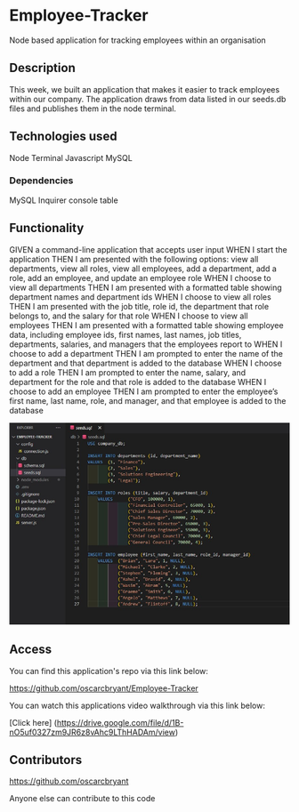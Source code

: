 # Employee-Tracker
Node based application for tracking employees within an organisation

## Description
This week, we built an application that makes it easier to track employees within our company. The application draws from data listed in our seeds.db files and publishes them in the node terminal.

## Technologies used

Node Terminal
Javascript
MySQL

### Dependencies

MySQL
Inquirer
console table


## Functionality

GIVEN a command-line application that accepts user input
WHEN I start the application
THEN I am presented with the following options: view all departments, view all roles, view all employees, add a department, add a role, add an employee, and update an employee role
WHEN I choose to view all departments
THEN I am presented with a formatted table showing department names and department ids
WHEN I choose to view all roles
THEN I am presented with the job title, role id, the department that role belongs to, and the salary for that role
WHEN I choose to view all employees
THEN I am presented with a formatted table showing employee data, including employee ids, first names, last names, job titles, departments, salaries, and managers that the employees report to
WHEN I choose to add a department
THEN I am prompted to enter the name of the department and that department is added to the database
WHEN I choose to add a role
THEN I am prompted to enter the name, salary, and department for the role and that role is added to the database
WHEN I choose to add an employee
THEN I am prompted to enter the employee’s first name, last name, role, and manager, and that employee is added to the database

![alt tag](Media/seeds.sql.jpg)

## Access

You can find this application's repo via this link below:

https://github.com/oscarcbryant/Employee-Tracker

You can watch this applications video walkthrough via this link below:

[Click here] (https://drive.google.com/file/d/1B-nO5uf0327zm9JR6z8vAhc9LThHADAm/view)



## Contributors
https://github.com/oscarcbryant

Anyone else can contribute to this code
